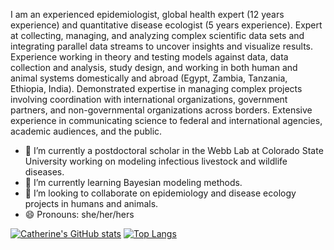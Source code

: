 
I am an experienced epidemiologist, global health expert (12 years experience) and quantitative disease ecologist (5 years experience). Expert at collecting, managing, and analyzing complex scientific data sets and integrating parallel data streams to uncover insights and visualize results. Experience working in theory and testing models against data, data collection and analysis, study design, and working in both human and animal systems domestically and abroad (Egypt, Zambia, Tanzania, Ethiopia, India). Demonstrated expertise in managing complex projects involving coordination with international organizations, government partners, and non-governmental organizations across borders. Extensive experience in communicating science to federal and international agencies, academic audiences, and the public.

- 🔭 I’m currently a postdoctoral scholar in the Webb Lab at Colorado State University working on modeling infectious livestock and wildlife diseases.
- 🌱 I’m currently learning Bayesian modeling methods.
- 👯 I’m looking to collaborate on epidemiology and disease ecology projects in humans and animals.
- 😄 Pronouns: she/her/hers

[![Catherine's GitHub stats](https://github-readme-stats.vercel.app/api?username=cherz4&theme=algolia&count_private=true&show_icons=TRUE)](https://github.com/cherz4/github-readme-stats)
[![Top Langs](https://github-readme-stats.vercel.app/api/top-langs/?username=cherz4&layout=compact)](https://github.com/cherz4/github-readme-stats)
